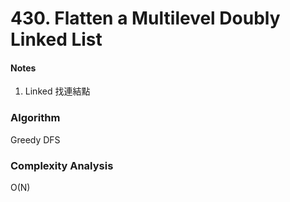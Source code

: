 # 430. Flatten a Multilevel Doubly Linked List

<h4>Notes</h4>

1. Linked 找連結點




<h3>Algorithm</h3>

Greedy
DFS


<h3>Complexity Analysis</h3>

O(N)



